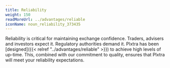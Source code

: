 ```yaml
---
title: Reliability
weight: 150
readMoreUrl: ../advantages/reliable
iconName: noun_reliability_373435
---
```


Reliability is critical for maintaining exchange confidence. Traders, advisers and investors expect it. Regulatory authorities demand it. Plxtra has been [designed]({{< relref "../advantages/reliable" >}}) to achieve high levels of up-time.  This, combined with our commitment to quality, ensures that Plxtra will meet your reliability expectations.
